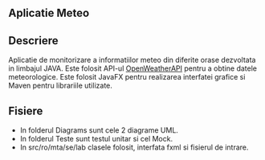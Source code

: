 ## Aplicatie Meteo 



## Descriere

Aplicatie de monitorizare a informatiilor meteo din diferite orase dezvoltata in limbajul JAVA. Este folosit API-ul [OpenWeatherAPI](https://openweathermap.org/api) pentru a obtine datele meteorologice. Este folosit JavaFX pentru realizarea interfatei grafice si Maven pentru librariile utilizate.


## Fisiere

- In folderul Diagrams sunt cele 2 diagrame UML.
- In folderul Teste sunt testul unitar si cel Mock.
- In src/ro/mta/se/lab clasele folosit, interfata fxml si fisierul de intrare.
